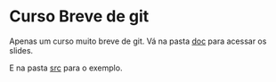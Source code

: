 # Curso Breve de git

Apenas um curso muito breve de git.
Vá na pasta [doc](https://github.com/naruminho/aula-git/tree/master/doc) para acessar os slides.

E na pasta [src](src/) para o exemplo.
